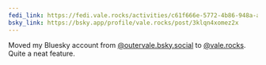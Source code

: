 ```yaml
---
fedi_link: https://fedi.vale.rocks/activities/c61f666e-5772-4b86-948a-af2c9ec9751e
bsky_link: https://bsky.app/profile/vale.rocks/post/3klqn4xomez2x
---
```


Moved my Bluesky account from [@outervale.bsky.social](https://bsky.app/profile/outervale.bsky.social) to [@vale.rocks](https://bsky.app/profile/vale.rocks). Quite a neat feature.

